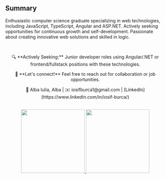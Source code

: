 
## Summary

Enthusiastic computer science graduate specializing in web technologies, including JavaScript, TypeScript, Angular and ASP.NET. Actively seeking opportunities for continuous growth and self-development. Passionate about creating innovative web solutions and skilled in logic.

<br>

<p align=center>🔍 **Actively Seeking:** Junior developer roles using Angular/.NET or frontend/fullstack positions with these technologies.</p>

<p align=center>🚀 **Let's connect!** Feel free to reach out for collaboration or job opportunities.</p>

<p align=center>📍 Alba Iulia, Alba | ✉️ iosifburca1@gmail.com | [LinkedIn](https://www.linkedin.com/in/iosif-burca/)</p>

<br>

<!-- ![Top Languages](https://github-readme-stats.vercel.app/api/top-langs/?username=iosifburca96&langs_count=8&size_weight=0.5&count_weight=0.5&hide_progress=true&theme=transparent)

![GitHub stats](https://github-readme-stats.vercel.app/api?username=iosifburca96&hide=contribs,prs,stars&show_icons=true&theme=transparent&rank_icon=github&hide_rank=true) -->

<div align="center">
  <a href="https://github.com/anuraghazra/github-readme-stats">
    <img height="200" src="https://github-readme-stats.vercel.app/api?username=iosifburca96&hide=contribs,prs,stars&show_icons=true&theme=transparent&rank_icon=github&hide_rank=true" />
  </a>
  <a href="https://github.com/anuraghazra/top-langs">
    <img height="200" src="https://github-readme-stats.vercel.app/api/top-langs?username=iosifburca96&langs_count=8&size_weight=0.5&count_weight=0.5&hide_progress=true&theme=transparent" />
  </a>
</div>


<!--
## Experience

### Software Engineer | Bosch - Blaj, Alba
*January 2023 to Current*

- Developed full-stack web applications using C#, ASP.NET, Blazor, Angular, APIs, SQL Server.
- Independently crafted design mockups and prototypes using Figma, enhancing user experience and site interactions.
- Contributed to research, code reviews, and shared best practices to align with industry standards.

### Android Intern | Halcyon Mobile - Cluj-Napoca, Cluj
*July 2022 to August 2022*

- Collaborated on developing a fully-fledged Android app using Android Studio, Kotlin, Figma, Postman, and GitLab within Scrum methodologies.
- Gained valuable insights into the entire app development process and contributed to effective team communication.

### IT Office Intern | University of Alba Iulia - Alba Iulia, Alba
*June 2022 to July 2022*

- Executed software and hardware maintenance tasks, including installing software applications and configuring hardware equipment.
- Monitored and maintained computers and systems for optimal functionality.

## Skills

- HTML
- CSS & SCSS
- JavaScript & TypeScript
- C#
- Angular
- MySQL & SQL Server
- Problem Solving
- Communication
- Logical thinking

## Education

**Bachelor's Degree: Computer Science**  
*University of Alba Iulia - Alba Iulia | July 2023*

- OOP, Databases, Algorithms, Data Structures, Linux, Machine Learning, Logic, Design Patterns, UML, various web and mobile technologies.
- Completed a thesis titled "Web Platform for Educational Games" using HTML, CSS, JavaScript, PHP, MySQL, and Git.

## Languages

- Romanian: First Language
- English: C2 Proficient
- French: B2 Upper Intermediate
- German: B2 Upper Intermediate

## Certifications

- Responsive Web Design
- JavaScript Algorithms and Data Structures
- Frontend Development Libraries
- CSS - HackerRank
- CyberSecurity Essentials - Cisco
- CCNAv7 Computer Networks - Cisco
- NDG Linux Essentials - Cisco

## Additional Details

- Focused on Angular, .NET, Blazor technologies.
- Passionate about building great designs using Figma, CSS, and SCSS.
- Actively seeking junior-level developer roles using Angular/.NET or frontend/fullstack positions with these technologies.

---

*Let's connect! Feel free to reach out for collaboration or job opportunities.*
-->

<!--
**iosifburca96/iosifburca96** is a ✨ _special_ ✨ repository because its `README.md` (this file) appears on your GitHub profile.

Here are some ideas to get you started:

- 🔭 I’m currently working on ...
- 🌱 I’m currently learning ...
- 👯 I’m looking to collaborate on ...
- 🤔 I’m looking for help with ...
- 💬 Ask me about ...
- 📫 How to reach me: ...
- 😄 Pronouns: ...
- ⚡ Fun fact: ...
-->
